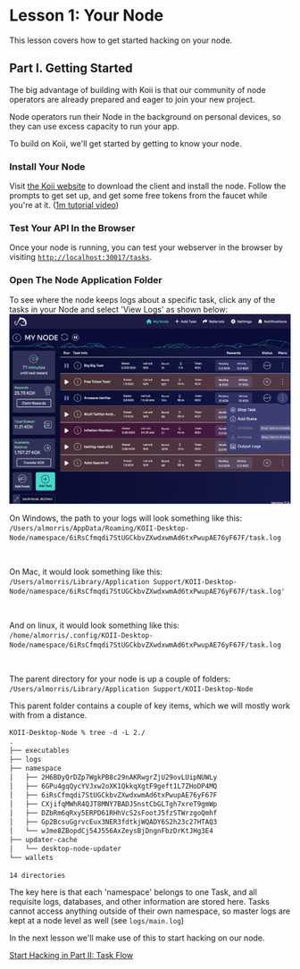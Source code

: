 # Lesson 1: Your Node

This lesson covers how to get started hacking on your node.

## Part I. Getting Started

The big advantage of building with Koii is that our community of node operators are already prepared and eager to join your new project.

Node operators run their Node in the background on personal devices, so they can use excess capacity to run your app.

To build on Koii, we'll get started by getting to know your node.

### Install Your Node

Visit [the Koii website](https://koii.network) to download the client and install the node. Follow the prompts to get set up, and get some free tokens from the faucet while you're at it. ([1m tutorial video](https://www.youtube.com/watch?v=n2pvrSl01FI&t=1s))

### Test Your API In the Browser

Once your node is running, you can test your webserver in the browser by visiting [`http://localhost:30017/tasks`](http://localhost:30017/tasks).

### Open The Node Application Folder

To see where the node keeps logs about a specific task, click any of the tasks in your Node and select 'View Logs' as shown below:
![Open the logs file](../img/my-node-open-logs.png)

On Windows, the path to your logs will look something like this:
`/Users/almorris/AppData/Roaming/KOII-Desktop-Node/namespace/6iRsCfmqdi7StUGCkbvZXwdxwmAd6txPwupAE76yF67F/task.log`

<br>

On Mac, it would look something like this:
`/Users/almorris/Library/Application Support/KOII-Desktop-Node/namespace/6iRsCfmqdi7StUGCkbvZXwdxwmAd6txPwupAE76yF67F/task.log'`

<br>

And on linux, it would look something like this:
`/home/almorris/.config/KOII-Desktop-Node/namespace/6iRsCfmqdi7StUGCkbvZXwdxwmAd6txPwupAE76yF67F/task.log`

<br>

The parent directory for your node is up a couple of folders:
`/Users/almorris/Library/Application Support/KOII-Desktop-Node`

This parent folder contains a couple of key items, which we will mostly work with from a distance.

```
KOII-Desktop-Node % tree -d -L 2./
.
├── executables
├── logs
├── namespace
│   ├── 2H6BDyQrDZp7WgkPB8c29nAKRwgrZjU29ovLUipNUWLy
│   ├── 6GPu4gqQycYVJxw2oXK1QkkqXgtF9geft1L7ZHoDP4MQ
│   ├── 6iRsCfmqdi7StUGCkbvZXwdxwmAd6txPwupAE76yF67F
│   ├── CXjifqMWhR4QJT8MNY7BADJ5nstCbGLTgh7xreT9gmWp
│   ├── DZbRm6qRxy5ERPD61RHhVcS2sFootJ5fzSTWrzgoQmhf
│   ├── Gp2BcsuGgrvcEux3NER3fdtkjWQADY6S2h23c27HTAQ3
│   └── wJme8ZBopdCj54J556AxZeysBjDngnFbzDrKtJHg3E4
├── updater-cache
│   └── desktop-node-updater
└── wallets

14 directories
```

The key here is that each 'namespace' belongs to one Task, and all requisite logs, databases, and other information are stored here. Tasks cannot access anything outside of their own namespace, so master logs are kept at a node level as well (see `logs/main.log`)

In the next lesson we'll make use of this to start hacking on our node.

[Start Hacking in Part II: Task Flow](./PartII.md)
